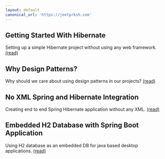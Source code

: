 ```yaml
---
layout: default
canonical_url: 'https://jeetprksh.com'
---
```


## Getting Started With Hibernate
Setting up a simple Hibernate project without using any web framework. [(read)](/post/getting-started-with-hibernate/)


## Why Design Patterns?
Why should we care about using design patterns in our projects? [(read)](/post/why-design-patterns/)


## No XML Spring and Hibernate Integration
Creating end to end Spring Hibernate application without any XML. [(read)](/post/no-xml-spring-and-hibernate-integration/)


## Embedded H2 Database with Spring Boot Application
Using H2 database as an embedded DB for java based desktop applications. [(read)](/post/embedded-h2-database-with-spring-boot-application/)
